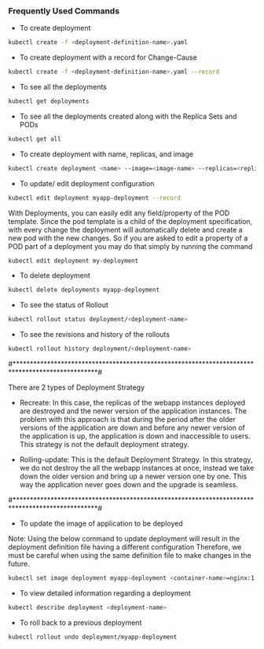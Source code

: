 ### Frequently Used Commands


- To create deployment

```bash
kubectl create -f <deployment-definition-name>.yaml
```

- To create deployment with a record for Change-Cause

```bash
kubectl create -f <deployment-definition-name>.yaml --record
```

- To see all the deployments

```bash
kubectl get deployments
```

- To see all the deployments created along with the Replica Sets and PODs

```bash
kubectl get all
```

- To create deployment with name, replicas, and image

```bash
kubectl create deployment <name> --image=<image-name> --replicas=<replicas>
```

- To update/ edit deployment configuration

```bash
kubectl edit deployment myapp-deployment --record 
```

With Deployments, you can easily edit any field/property of the POD template. 
Since the pod template is a child of the deployment specification, with every change the deployment will automatically delete and create a new pod with the new changes. 
So if you are asked to edit a property of a POD part of a deployment you may do that simply by running the command

```bash
kubectl edit deployment my-deployment
```

- To delete deployment

```bash
kubectl delete deployments myapp-deployment
```

- To see the status of Rollout 

```bash
kubectl rollout status deployment/<deployment-name>
```

- To see the revisions and history of the rollouts

```bash
kubectl rollout history deployment/<deployment-name>
```

#************************************************************************************************#

There are 2 types of Deployment Strategy
- Recreate: In this case, the replicas of the webapp instances deployed are destroyed and the newer version of the application instances. 
            The problem with this approach is that during the period after the older versions of the application are down and before any newer version of the application is up, the application is down and inaccessible to users.
            This strategy is not the default deployment strategy. 


- Rolling-update: This is the default Deployment Strategy.
            In this strategy, we do not destroy the all the webapp instances at once, instead we take down the older version and bring up a newer version one by one.
            This way the application never goes down and the upgrade is seamless.

  
#************************************************************************************************#

- To update the image of application to be deployed

Note: Using the below command to update deployment will result in the deployment definition file having a different configuration
      Therefore, we must be careful when using the same definition file to make changes in the future.
```bash
kubectl set image deployment myapp-deployment <container-name>=nginx:1.9.1 --record 
```

- To view detailed information regarding a deployment

```bash
kubectl describe deployment <deployment-name>
```

- To roll back to a previous deployment

```bash
kubectl rollout undo deployment/myapp-deployment
```